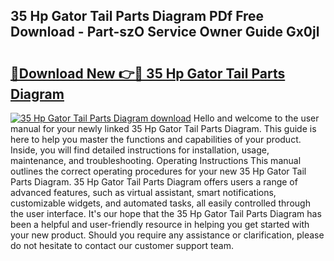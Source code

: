 ## 35 Hp Gator Tail Parts Diagram PDf Free Download - Part-szO Service Owner Guide Gx0jl

# <h2><a href="http://dfrh96.blite.top/?on=35+Hp+Gator+Tail+Parts+Diagram">🔗Download New 👉🔴 35 Hp Gator Tail Parts Diagram</a></h2>

[![35 Hp Gator Tail Parts Diagram download](https://i.imgur.com/lujVjoI.png)](http://dfrh96.blite.top/?on=35+Hp+Gator+Tail+Parts+Diagram)
Hello and welcome to the user manual for your newly linked 35 Hp Gator Tail Parts Diagram. This guide is here to help you master the functions and capabilities of your product. Inside, you will find detailed instructions for installation, usage, maintenance, and troubleshooting. Operating Instructions This manual outlines the correct operating procedures for your new 35 Hp Gator Tail Parts Diagram. 35 Hp Gator Tail Parts Diagram offers users a range of advanced features, such as virtual assistant, smart notifications, customizable widgets, and automated tasks, all easily controlled through the user interface. It's our hope that the 35 Hp Gator Tail Parts Diagram has been a helpful and user-friendly resource in helping you get started with your new product. Should you require any assistance or clarification, please do not hesitate to contact our customer support team.
